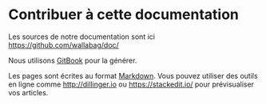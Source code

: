 Contribuer à cette documentation
================================

Les sources de notre documentation sont ici
https://github.com/wallabag/doc/

Nous utilisons [GitBook](https://www.gitbook.com/book/wallabag/documentation/details) pour la générer.

Les pages sont écrites au format [Markdown](https://fr.wikipedia.org/wiki/Markdown). Vous pouvez
utiliser des outils en ligne comme http://dillinger.io ou
https://stackedit.io/ pour prévisualiser vos articles.

